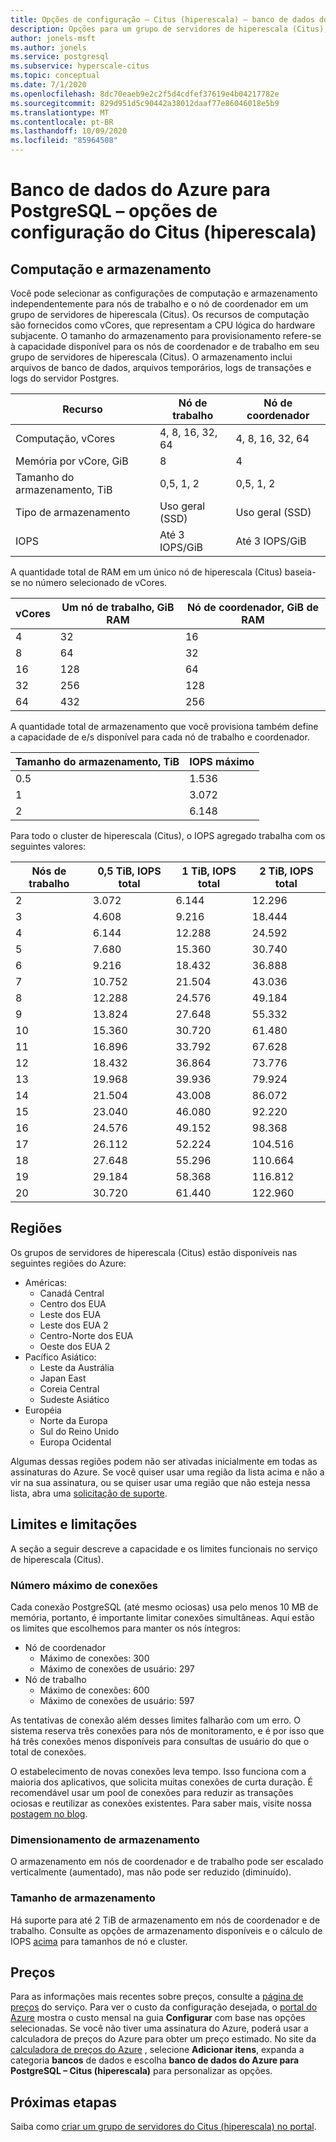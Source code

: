 ```yaml
---
title: Opções de configuração – Citus (hiperescala) – banco de dados do Azure para PostgreSQL
description: Opções para um grupo de servidores de hiperescala (Citus), incluindo computação de nó, armazenamento e regiões.
author: jonels-msft
ms.author: jonels
ms.service: postgresql
ms.subservice: hyperscale-citus
ms.topic: conceptual
ms.date: 7/1/2020
ms.openlocfilehash: 8dc70eaeb9e2c2f5d4cdfef37619e4b04217782e
ms.sourcegitcommit: 829d951d5c90442a38012daaf77e86046018e5b9
ms.translationtype: MT
ms.contentlocale: pt-BR
ms.lasthandoff: 10/09/2020
ms.locfileid: "85964508"
---
```

# <a name="azure-database-for-postgresql--hyperscale-citus-configuration-options"></a>Banco de dados do Azure para PostgreSQL – opções de configuração do Citus (hiperescala)

## <a name="compute-and-storage"></a>Computação e armazenamento
 
Você pode selecionar as configurações de computação e armazenamento independentemente para nós de trabalho e o nó de coordenador em um grupo de servidores de hiperescala (Citus).  Os recursos de computação são fornecidos como vCores, que representam a CPU lógica do hardware subjacente. O tamanho do armazenamento para provisionamento refere-se à capacidade disponível para os nós de coordenador e de trabalho em seu grupo de servidores de hiperescala (Citus). O armazenamento inclui arquivos de banco de dados, arquivos temporários, logs de transações e logs do servidor Postgres.
 
| Recurso              | Nó de trabalho           | Nó de coordenador      |
|-----------------------|-----------------------|-----------------------|
| Computação, vCores       | 4, 8, 16, 32, 64      | 4, 8, 16, 32, 64      |
| Memória por vCore, GiB | 8                     | 4                     |
| Tamanho do armazenamento, TiB     | 0,5, 1, 2             | 0,5, 1, 2             |
| Tipo de armazenamento          | Uso geral (SSD) | Uso geral (SSD) |
| IOPS                  | Até 3 IOPS/GiB      | Até 3 IOPS/GiB      |

A quantidade total de RAM em um único nó de hiperescala (Citus) baseia-se no número selecionado de vCores.

| vCores | Um nó de trabalho, GiB RAM | Nó de coordenador, GiB de RAM |
|--------|--------------------------|---------------------------|
| 4      | 32                       | 16                        |
| 8      | 64                       | 32                        |
| 16     | 128                      | 64                        |
| 32     | 256                      | 128                       |
| 64     | 432                      | 256                       |

A quantidade total de armazenamento que você provisiona também define a capacidade de e/s disponível para cada nó de trabalho e coordenador.

| Tamanho do armazenamento, TiB | IOPS máximo |
|-------------------|--------------|
| 0.5               | 1.536        |
| 1                 | 3.072        |
| 2                 | 6.148        |

Para todo o cluster de hiperescala (Citus), o IOPS agregado trabalha com os seguintes valores:

| Nós de trabalho | 0,5 TiB, IOPS total | 1 TiB, IOPS total | 2 TiB, IOPS total |
|--------------|---------------------|-------------------|-------------------|
| 2            | 3.072               | 6.144             | 12.296            |
| 3            | 4.608               | 9.216             | 18.444            |
| 4            | 6.144               | 12.288            | 24.592            |
| 5            | 7.680               | 15.360            | 30.740            |
| 6            | 9.216               | 18.432            | 36.888            |
| 7            | 10.752              | 21.504            | 43.036            |
| 8            | 12.288              | 24.576            | 49.184            |
| 9            | 13.824              | 27.648            | 55.332            |
| 10           | 15.360              | 30.720            | 61.480            |
| 11           | 16.896              | 33.792            | 67.628            |
| 12           | 18.432              | 36.864            | 73.776            |
| 13           | 19.968              | 39.936            | 79.924            |
| 14           | 21.504              | 43.008            | 86.072            |
| 15           | 23.040              | 46.080            | 92.220            |
| 16           | 24.576              | 49.152            | 98.368            |
| 17           | 26.112              | 52.224            | 104.516           |
| 18           | 27.648              | 55.296            | 110.664           |
| 19           | 29.184              | 58.368            | 116.812           |
| 20           | 30.720              | 61.440            | 122.960           |

## <a name="regions"></a>Regiões
Os grupos de servidores de hiperescala (Citus) estão disponíveis nas seguintes regiões do Azure:

* Américas:
    * Canadá Central
    * Centro dos EUA
    * Leste dos EUA
    * Leste dos EUA 2
    * Centro-Norte dos EUA
    * Oeste dos EUA 2
* Pacífico Asiático:
    * Leste da Austrália
    * Japan East
    * Coreia Central
    * Sudeste Asiático
* Européia
    * Norte da Europa
    * Sul do Reino Unido
    * Europa Ocidental

Algumas dessas regiões podem não ser ativadas inicialmente em todas as assinaturas do Azure. Se você quiser usar uma região da lista acima e não a vir na sua assinatura, ou se quiser usar uma região que não esteja nessa lista, abra uma [solicitação de suporte](https://portal.azure.com/#blade/Microsoft_Azure_Support/HelpAndSupportBlade/newsupportrequest).

## <a name="limits-and-limitations"></a>Limites e limitações

A seção a seguir descreve a capacidade e os limites funcionais no serviço de hiperescala (Citus).

### <a name="maximum-connections"></a>Número máximo de conexões

Cada conexão PostgreSQL (até mesmo ociosas) usa pelo menos 10 MB de memória, portanto, é importante limitar conexões simultâneas. Aqui estão os limites que escolhemos para manter os nós íntegros:

* Nó de coordenador
   * Máximo de conexões: 300
   * Máximo de conexões de usuário: 297
* Nó de trabalho
   * Máximo de conexões: 600
   * Máximo de conexões de usuário: 597

As tentativas de conexão além desses limites falharão com um erro. O sistema reserva três conexões para nós de monitoramento, e é por isso que há três conexões menos disponíveis para consultas de usuário do que o total de conexões.

O estabelecimento de novas conexões leva tempo. Isso funciona com a maioria dos aplicativos, que solicita muitas conexões de curta duração. É recomendável usar um pool de conexões para reduzir as transações ociosas e reutilizar as conexões existentes. Para saber mais, visite nossa [postagem no blog](https://techcommunity.microsoft.com/t5/azure-database-for-postgresql/not-all-postgres-connection-pooling-is-equal/ba-p/825717).

### <a name="storage-scaling"></a>Dimensionamento de armazenamento

O armazenamento em nós de coordenador e de trabalho pode ser escalado verticalmente (aumentado), mas não pode ser reduzido (diminuído).

### <a name="storage-size"></a>Tamanho de armazenamento

Há suporte para até 2 TiB de armazenamento em nós de coordenador e de trabalho. Consulte as opções de armazenamento disponíveis e o cálculo de IOPS [acima](#compute-and-storage) para tamanhos de nó e cluster.

## <a name="pricing"></a>Preços
Para as informações mais recentes sobre preços, consulte a [página de preços](https://azure.microsoft.com/pricing/details/postgresql/) do serviço.
Para ver o custo da configuração desejada, o [portal do Azure](https://portal.azure.com/#create/Microsoft.PostgreSQLServer) mostra o custo mensal na guia **Configurar** com base nas opções selecionadas. Se você não tiver uma assinatura do Azure, poderá usar a calculadora de preços do Azure para obter um preço estimado. No site da [calculadora de preços do Azure](https://azure.microsoft.com/pricing/calculator/) , selecione **Adicionar itens**, expanda a categoria **bancos** de dados e escolha **banco de dados do Azure para PostgreSQL – Citus (hiperescala)** para personalizar as opções.
 
## <a name="next-steps"></a>Próximas etapas
Saiba como [criar um grupo de servidores do Citus (hiperescala) no portal](quickstart-create-hyperscale-portal.md).
